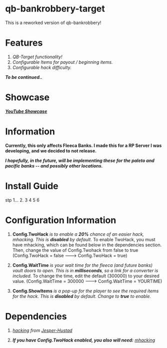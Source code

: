 # qb-bankrobbery-target

This is a reworked version of qb-bankrobbery!

# Features

1. _QB-Target functionality!_
2. _Configurable Items for payout / beginning items._
3. _Configurable hack difficulty._

_**To be continued..**_

# Showcase

_**[YouTube Showcase](https://www.youtube.com/watch?v=dQw4w9WgXcQ)**_

# Information

**Currently, this only affects Fleeca Banks. I made this for a RP Server I was developing, and we decided to not release.**

**_I hopefully, in the future, will be implementing these for the paleto and pacific banks -- and possibly other locations._**

# Install Guide
stp 1...
2.
3
4
5
6

# Configuration Information

1. **Config.TwoHack** _is to enable a **20%** chance of an easier hack, mhacking. This is **disabled** by default._
To enable TwoHack, you must have mhacking, which can be found below in the dependencies section. Then, change the value of Config.Twohack from false to true (Config.TwoHack = false ---> Config.TwoHack = true)

2. **Config.WaitTime** _is your wait time for the fleeca (and future banks) vault doors to open. This is in **milliseconds**, so a link for a converter is included._
To change the time, edit the default (300000) to your desired value. (Config.WaitTime = 300000 ---> Config.WaitTime = YOURTIME)

3. **Config.ShowItems** _is a pop-up for the player to see the required items for the hack. This is **disabled** by default. Change to **true** to enable._

# Dependencies 

1. _[hacking](https://github.com/Jesper-Hustad/NoPixel-minigame/tree/main/fivem-script) from [Jesper-Hustad](https://github.com/Jesper-Hustad)_

2. _***If you have Config.TwoHack enabled, you also will need:*** [mhacking](https://github.com/davedorm/mhacking)_

